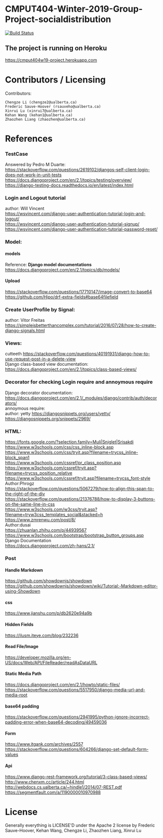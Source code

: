 CMPUT404-Winter-2019-Group-Project-socialdistribution
===================================
[![Build Status](https://travis-ci.org/cmput404w19-project/group-project.svg?branch=master)](https://travis-ci.org/cmput404w19-project/group-project)


## The project is running on Heroku
https://cmput404w19-project.herokuapp.com



Contributors / Licensing
========================

Contributors:

    Chengze Li (chengze2@ualberta.ca)
    Frederic Sauve-Hoover (rsauveho@ualberta.ca)
    Xinrui Lu (xinrui7@ualberta.ca)
    Kehan Wang (kehan1@ualberta.ca)
    Zhaozhen Liang (zhaozhen@ualberta.ca)


# References
### TestCase
Answered by Pedro M Duarte:
</br>https://stackoverflow.com/questions/2619102/djangos-self-client-login-does-not-work-in-unit-tests<br/>
https://docs.djangoproject.com/en/2.1/topics/testing/overview/<br/>
https://django-testing-docs.readthedocs.io/en/latest/index.html<br/>
### Login and Logout tutorial
author: Will Vincent
<br/>https://wsvincent.com/django-user-authentication-tutorial-login-and-logout/
<br/>https://wsvincent.com/django-user-authentication-tutorial-signup/
<br/>https://wsvincent.com/django-user-authentication-tutorial-password-reset/
### Model:
#### models
Reference: **Django model documentations**
https://docs.djangoproject.com/en/2.1/topics/db/models/
#### Upload
https://stackoverflow.com/questions/17710147/image-convert-to-base64<br/>
https://github.com/Hipo/drf-extra-fields#base64filefield<br/>
### Create UserProfile by Signal:
author: Vitor Freitas
https://simpleisbetterthancomplex.com/tutorial/2016/07/28/how-to-create-django-signals.html
### Views:
cutteeth https://stackoverflow.com/questions/40191931/django-how-to-use-request-post-in-a-delete-view
</br>Django class-based view documentation:
</br>https://docs.djangoproject.com/en/2.1/topics/class-based-views/
### Decorator for checking Login require and annoymous require
Django decorator documentation:
</br>https://docs.djangoproject.com/en/2.1/_modules/django/contrib/auth/decorators/
</br>annoymous require:
</br>author: yetty  https://djangosnippets.org/users/yetty/
</br>https://djangosnippets.org/snippets/2969/
### HTML:
https://fonts.google.com/?selection.family=Muli|Sniglet|Srisakdi
<br/>https://www.w3schools.com/css/css_inline-block.asp
<br/>https://www.w3schools.com/css/tryit.asp?filename=trycss_inline-block_span1
<br/>https://www.w3schools.com/cssref/pr_class_position.asp
<br/>https://www.w3schools.com/cssref/tryit.asp?filename=trycss_position_relative
<br/>https://www.w3schools.com/cssref/tryit.asp?filename=trycss_font-style
<br/>Author:Phrogz
<br/>https://stackoverflow.com/questions/5067279/how-to-align-this-span-to-the-right-of-the-div
<br/>https://stackoverflow.com/questions/21376788/how-to-display-3-buttons-on-the-same-line-in-css
<br/>https://www.w3schools.com/w3css/tryit.asp?filename=tryw3css_templates_social&stacked=h
<br/>https://www.zmrenwu.com/post/8/
<br/>Author:dusai
<br/>https://zhuanlan.zhihu.com/p/44939567
<br/>https://www.w3schools.com/bootstrap/bootstrap_button_groups.asp
<br/>Django Documentation
<br/>https://docs.djangoproject.com/zh-hans/2.1/
### Post
#### Handle Markdown
https://github.com/showdownjs/showdown<br/>
https://github.com/showdownjs/showdown/wiki/Tutorial:-Markdown-editor-using-Showdown<br/>
#### css
https://www.jianshu.com/p/db2620e94a9b<br/>
#### Hidden Fields
https://ilusm.iteye.com/blog/232236<br/>
#### Read File/Image
https://developer.mozilla.org/en-US/docs/Web/API/FileReader/readAsDataURL<br/>
#### Static Media Path
https://docs.djangoproject.com/en/2.1/howto/static-files/<br/>
https://stackoverflow.com/questions/5517950/django-media-url-and-media-root<br/>
#### base64 padding
https://stackoverflow.com/questions/2941995/python-ignore-incorrect-padding-error-when-base64-decoding/49459036<br/>
#### Form
https://www.itgank.com/archives/2557<br/>
https://stackoverflow.com/questions/604266/django-set-default-form-values<br/>
#### Api
https://www.django-rest-framework.org/tutorial/3-class-based-views/<br/>
http://www.chenxm.cc/article/244.html<br/>
http://webdocs.cs.ualberta.ca/~hindle1/2014/07-REST.pdf<br/>
https://segmentfault.com/a/1190000010970988<br/>

License
=======================
Generally everything is LICENSE'D under the Apache 2 license by Frederic Sauve-Hoover, Kehan Wang, Chengze Li, Zhaozhen Liang, Xinrui Lu

